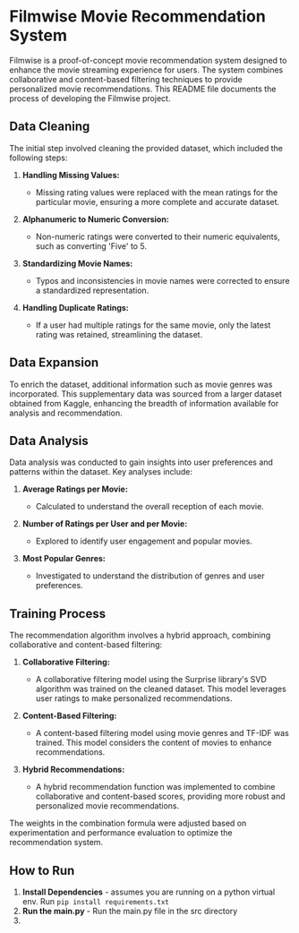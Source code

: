# Filmwise Movie Recommendation System

Filmwise is a proof-of-concept movie recommendation system designed to enhance the movie streaming experience for users. The system combines collaborative and content-based filtering techniques to provide personalized movie recommendations. This README file documents the process of developing the Filmwise project.

## Data Cleaning

The initial step involved cleaning the provided dataset, which included the following steps:

1. **Handling Missing Values:**
   - Missing rating values were replaced with the mean ratings for the particular movie, ensuring a more complete and accurate dataset.

2. **Alphanumeric to Numeric Conversion:**
   - Non-numeric ratings were converted to their numeric equivalents, such as converting 'Five' to 5.

3. **Standardizing Movie Names:**
   - Typos and inconsistencies in movie names were corrected to ensure a standardized representation.

4. **Handling Duplicate Ratings:**
   - If a user had multiple ratings for the same movie, only the latest rating was retained, streamlining the dataset.

## Data Expansion

To enrich the dataset, additional information such as movie genres was incorporated. This supplementary data was sourced from a larger dataset obtained from Kaggle, enhancing the breadth of information available for analysis and recommendation.

## Data Analysis

Data analysis was conducted to gain insights into user preferences and patterns within the dataset. Key analyses include:

1. **Average Ratings per Movie:**
   - Calculated to understand the overall reception of each movie.

2. **Number of Ratings per User and per Movie:**
   - Explored to identify user engagement and popular movies.

3. **Most Popular Genres:**
   - Investigated to understand the distribution of genres and user preferences.

## Training Process

The recommendation algorithm involves a hybrid approach, combining collaborative and content-based filtering:

1. **Collaborative Filtering:**
   - A collaborative filtering model using the Surprise library's SVD algorithm was trained on the cleaned dataset. This model leverages user ratings to make personalized recommendations.

2. **Content-Based Filtering:**
   - A content-based filtering model using movie genres and TF-IDF was trained. This model considers the content of movies to enhance recommendations.

3. **Hybrid Recommendations:**
   - A hybrid recommendation function was implemented to combine collaborative and content-based scores, providing more robust and personalized movie recommendations.

The weights in the combination formula were adjusted based on experimentation and performance evaluation to optimize the recommendation system.

## How to Run
1. **Install Dependencies** - assumes you are running on a python virtual env. Run `pip install requirements.txt`
2. **Run the main.py** - Run the main.py file in the src directory
3. 
